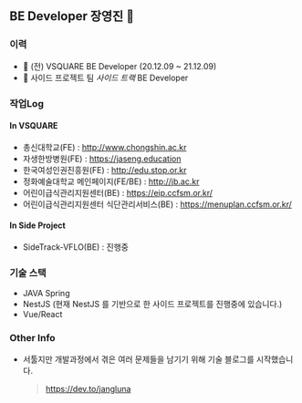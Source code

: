 ## BE Developer 장영진 👋

### 이력
- 🔭 (전) VSQUARE BE Developer (20.12.09 ~ 21.12.09)
- 🔭 사이드 프로젝트 팀 *사이드 트랙* BE Developer
### 작업Log

#### In VSQUARE
- 총신대학교(FE) : http://www.chongshin.ac.kr
- 자생한방병원(FE) : https://jaseng.education
- 한국여성인권진흥원(FE) : http://edu.stop.or.kr
- 정화예술대학교 메인페이지(FE/BE) : http://jb.ac.kr
- 어린이급식관리지원센터(BE) : https://eip.ccfsm.or.kr/
- 어린이급식관리지원센터 식단관리서비스(BE) : https://menuplan.ccfsm.or.kr/

#### In Side Project
- SideTrack-VFLO(BE) : 진행중

### 기술 스택
- JAVA Spring
- NestJS (현재 NestJS 를 기반으로 한 사이드 프로젝트를 진행중에 있습니다.)
- Vue/React 

### Other Info
- 서툴지만 개발과정에서 겪은 여러 문제들을 남기기 위해 기술 블로그를 시작했습니다.
  > https://dev.to/jangluna


<!--
**DevJYJ/DevJYJ** is a ✨ _special_ ✨ repository because its `README.md` (this file) appears on your GitHub profile.

Here are some ideas to get you started:

- 🔭 I’m currently working on ...
- 🌱 I’m currently learning ...
- 👯 I’m looking to collaborate on ...
- 🤔 I’m looking for help with ...
- 💬 Ask me about ...
- 📫 How to reach me: ...
- 😄 Pronouns: ...
- ⚡ Fun fact: ...
-->
